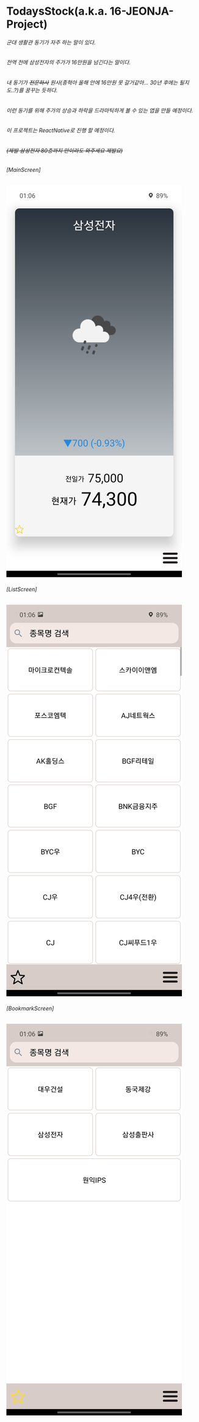 # TodaysStock(a.k.a. 16-JEONJA-Project)
###### 군대 생활관 동기가 자주 하는 말이 있다.
###### 전역 전에 삼성전자의 주가가 16만원을 넘긴다는 말이다. 
###### 내 동기가 ~~전문하사~~ 원사(종혁아 올해 안에 16만원 못 갈거같아... 30년 후에는 될지도..?)를 꿈꾸는 듯하다.
###### 이런 동기를 위해 주가의 상승과 하락을 드라마틱하게 볼 수 있는 앱을 만들 예정이다.
###### 이 프로젝트는 ReactNative로 진행 할 예정이다. 
###### ~~(제발 삼성전자 80층까지 만이라도 와주세요 제발요)~~

  
  
  
###### [MainScreen]
![play img](https://github.com/SYJoe/TodaysStock/blob/main/img/MainScreenImg.jpg)


###### [ListScreen]
![play img](https://github.com/SYJoe/TodaysStock/blob/main/img/ListScreenImg.jpg)


###### [BookmarkScreen]
![play img](https://github.com/SYJoe/TodaysStock/blob/main/img/BookmarkScreenImg.jpg)
